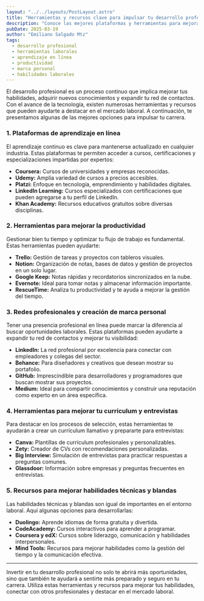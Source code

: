 ```yaml
---
layout: "../../layouts/PostLayout.astro"
title: "Herramientas y recursos clave para impulsar tu desarrollo profesional"
description: "Conoce las mejores plataformas y herramientas para mejorar tus habilidades, aumentar tu productividad y sobresalir en el mercado laboral."
pubDate: 2025-03-19
author: "Emiliano Salgado Mtz"
tags:
  - desarrollo profesional
  - herramientas laborales
  - aprendizaje en línea
  - productividad
  - marca personal
  - habilidades laborales
---
```



El desarrollo profesional es un proceso continuo que implica mejorar tus habilidades, adquirir nuevos conocimientos y expandir tu red de contactos. Con el avance de la tecnología, existen numerosas herramientas y recursos que pueden ayudarte a destacar en el mercado laboral. A continuación, te presentamos algunas de las mejores opciones para impulsar tu carrera.

### 1. Plataformas de aprendizaje en línea

El aprendizaje continuo es clave para mantenerse actualizado en cualquier industria. Estas plataformas te permiten acceder a cursos, certificaciones y especializaciones impartidas por expertos:

- **Coursera:** Cursos de universidades y empresas reconocidas.
- **Udemy:** Amplia variedad de cursos a precios accesibles.
- **Platzi:** Enfoque en tecnología, emprendimiento y habilidades digitales.
- **LinkedIn Learning:** Cursos especializados con certificaciones que pueden agregarse a tu perfil de LinkedIn.
- **Khan Academy:** Recursos educativos gratuitos sobre diversas disciplinas.

### 2. Herramientas para mejorar la productividad

Gestionar bien tu tiempo y optimizar tu flujo de trabajo es fundamental. Estas herramientas pueden ayudarte:

- **Trello:** Gestión de tareas y proyectos con tableros visuales.
- **Notion:** Organización de notas, bases de datos y gestión de proyectos en un solo lugar.
- **Google Keep:** Notas rápidas y recordatorios sincronizados en la nube.
- **Evernote:** Ideal para tomar notas y almacenar información importante.
- **RescueTime:** Analiza tu productividad y te ayuda a mejorar la gestión del tiempo.

### 3. Redes profesionales y creación de marca personal

Tener una presencia profesional en línea puede marcar la diferencia al buscar oportunidades laborales. Estas plataformas pueden ayudarte a expandir tu red de contactos y mejorar tu visibilidad:

- **LinkedIn:** La red profesional por excelencia para conectar con empleadores y colegas del sector.
- **Behance:** Para diseñadores y creativos que desean mostrar su portafolio.
- **GitHub:** Imprescindible para desarrolladores y programadores que buscan mostrar sus proyectos.
- **Medium:** Ideal para compartir conocimientos y construir una reputación como experto en un área específica.

### 4. Herramientas para mejorar tu currículum y entrevistas

Para destacar en los procesos de selección, estas herramientas te ayudarán a crear un currículum llamativo y prepararte para entrevistas:

- **Canva:** Plantillas de currículum profesionales y personalizables.
- **Zety:** Creador de CVs con recomendaciones personalizadas.
- **Big Interview:** Simulación de entrevistas para practicar respuestas a preguntas comunes.
- **Glassdoor:** Información sobre empresas y preguntas frecuentes en entrevistas.

### 5. Recursos para mejorar habilidades técnicas y blandas

Las habilidades técnicas y blandas son igual de importantes en el entorno laboral. Aquí algunas opciones para desarrollarlas:

- **Duolingo:** Aprende idiomas de forma gratuita y divertida.
- **CodeAcademy:** Cursos interactivos para aprender a programar.
- **Coursera y edX:** Cursos sobre liderazgo, comunicación y habilidades interpersonales.
- **Mind Tools:** Recursos para mejorar habilidades como la gestión del tiempo y la comunicación efectiva.

---

Invertir en tu desarrollo profesional no solo te abrirá más oportunidades, sino que también te ayudará a sentirte más preparado y seguro en tu carrera. Utiliza estas herramientas y recursos para mejorar tus habilidades, conectar con otros profesionales y destacar en el mercado laboral.
